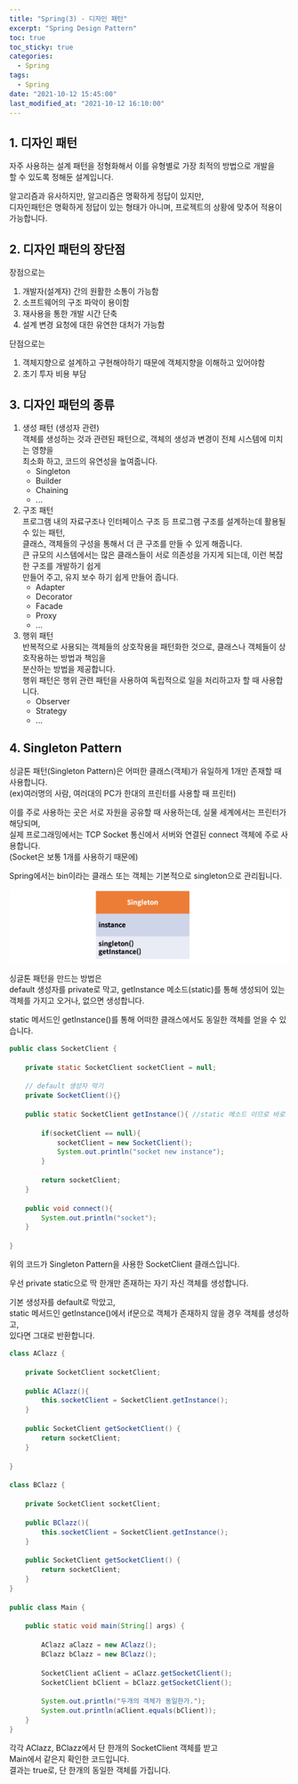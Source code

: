 ```yaml
---
title: "Spring(3) - 디자인 패턴"
excerpt: "Spring Design Pattern"
toc: true
toc_sticky: true
categories:
  - Spring
tags:
  - Spring
date: "2021-10-12 15:45:00"
last_modified_at: "2021-10-12 16:10:00"
---
```


## 1. 디자인 패턴

자주 사용하는 설계 패턴을 정형화해서 이를 유형별로 가장 최적의 방법으로 개발을<br/>
할 수 있도록 정해둔 설계입니다.<br/>

알고리즘과 유사하지만, 알고리즘은 명확하게 정답이 있지만,<br/>
디자인패턴은 명확하게 정답이 있는 형태가 아니며, 프로젝트의 상황에 맞추어 적용이 가능합니다.<br/>

## 2. 디자인 패턴의 장단점

장점으로는<br/>

1. 개발자(설계자) 간의 원활한 소통이 가능함
2. 소프트웨어의 구조 파악이 용이함
3. 재사용을 통한 개발 시간 단축
4. 설계 변경 요청에 대한 유연한 대처가 가능함
   <br/>

단점으로는<br/>

1. 객체지향으로 설계하고 구현해야하기 때문에 객체지향을 이해하고 있어야함
2. 초기 투자 비용 부담

## 3. 디자인 패턴의 종류

1. 생성 패턴 (생성자 관련)<br/>
   객체를 생성하는 것과 관련된 패턴으로, 객체의 생성과 변경이 전체 시스템에 미치는 영향을<br/>
   최소화 하고, 코드의 유연성을 높여줍니다.<br/>
   - Singleton
   - Builder
   - Chaining
   - ...
2. 구조 패턴<br/>
   프로그램 내의 자료구조나 인터페이스 구조 등 프로그램 구조를 설계하는데 활용될 수 있는 패턴,<br/>
   클래스, 객체들의 구성을 통해서 더 큰 구조를 만들 수 있게 해줍니다.<br/>
   큰 규모의 시스템에서는 많은 클래스들이 서로 의존성을 가지게 되는데, 이런 복잡한 구조를 개발하기 쉽게<br/>
   만들어 주고, 유지 보수 하기 쉽게 만들어 줍니다.<br/>
   - Adapter
   - Decorator
   - Facade
   - Proxy
   - ...
3. 행위 패턴<br/>
   반복적으로 사용되는 객체들의 상호작용을 패턴화한 것으로, 클래스나 객체들이 상호작용하는 방법과 책임을<br/>
   분산하는 방법을 제공합니다.<br/>
   행위 패턴은 행위 관련 패턴을 사용하여 독립적으로 일을 처리하고자 할 때 사용합니다.<br/>
   - Observer
   - Strategy
   - ...

## 4. Singleton Pattern

싱글톤 패턴(Singleton Pattern)은 어떠한 클래스(객체)가 유일하게 1개만 존재할 때 사용합니다.<br/>
(ex)여러명의 사람, 여러대의 PC가 한대의 프린터를 사용할 때 프린터)<br/>

이를 주로 사용하는 곳은 서로 자원을 공유할 때 사용하는데, 실물 세계에서는 프린터가 해당되며,<br/>
실제 프로그래밍에서는 TCP Socket 통신에서 서버와 연결된 connect 객체에 주로 사용합니다.<br/>
(Socket은 보통 1개를 사용하기 때문에)<br/>

Spring에서는 bin이라는 클래스 또는 객체는 기본적으로 singleton으로 관리됩니다.<br/>

![Singleton](/images/singleton.png)<br/>

싱글톤 패턴을 만드는 방법은<br/>
default 생성자를 private로 막고, getInstance 메소드(static)를 통해 생성되어 있는<br/>
객체를 가지고 오거나, 없으면 생성합니다.<br/>

static 메서드인 getInstance()를 통해 어떠한 클래스에서도 동일한 객체를 얻을 수 있습니다.<br/>

```java
public class SocketClient {

    private static SocketClient socketClient = null;

    // default 생성자 막기
    private SocketClient(){}

    public static SocketClient getInstance(){ //static 메소드 이므로 바로 접근가능

        if(socketClient == null){
            socketClient = new SocketClient();
            System.out.println("socket new instance");
        }

        return socketClient;
    }

    public void connect(){
        System.out.println("socket");
    }

}
```

위의 코드가 Singleton Pattern을 사용한 SocketClient 클래스입니다.<br/>

우선 private static으로 딱 한개만 존재하는 자기 자신 객체를 생성합니다.<br/>

기본 생성자를 default로 막았고,<br/>
static 메서드인 getInstance()에서 if문으로 객체가 존재하지 않을 경우 객체를 생성하고,<br/>
있다면 그대로 반환합니다.<br/>

```java
class AClazz {

    private SocketClient socketClient;

    public AClazz(){
        this.socketClient = SocketClient.getInstance();
    }

    public SocketClient getSocketClient() {
        return socketClient;
    }

}

class BClazz {

    private SocketClient socketClient;

    public BClazz(){
        this.socketClient = SocketClient.getInstance();
    }

    public SocketClient getSocketClient() {
        return socketClient;
    }
}

public class Main {

    public static void main(String[] args) {

        AClazz aClazz = new AClazz();
        BClazz bClazz = new BClazz();

        SocketClient aClient = aClazz.getSocketClient();
        SocketClient bClient = bClazz.getSocketClient();

        System.out.println("두개의 객체가 동일한가.");
        System.out.println(aClient.equals(bClient));
    }
}
```

각각 AClazz, BClazz에서 단 한개의 SocketClient 객체를 받고<br/>
Main에서 같은지 확인한 코드입니다.<br/>
결과는 true로, 단 한개의 동일한 객체를 가집니다.<br/>
